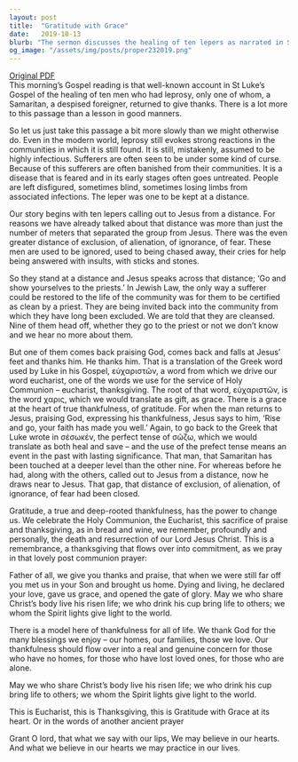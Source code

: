 ```yaml
---
layout: post
title:  "Gratitude with Grace"
date:   2019-10-13
blurb: "The sermon discusses the healing of ten lepers as narrated in St Luke's Gospel, emphasizing the gratitude shown by the lone Samaritan who returned to give thanks. The sermon highlights the transformative power of gratitude and the grace at the heart of true thankfulness. It encourages the practice of gratitude in daily life and a genuine concern for those less fortunate."
og_image: "/assets/img/posts/proper232019.png"
---
```

[Original PDF](/assets/pdf/proper232019.pdf)    
This morning’s Gospel reading is that well-known account in St Luke’s Gospel of the healing of ten men who had leprosy, only one of whom, a Samaritan, a despised foreigner, returned to give thanks. There is a lot more to this passage than a lesson in good manners.

So let us just take this passage a bit more slowly than we might otherwise do. Even in the modern world, leprosy still evokes strong reactions in the communities in which it is still found. It is still, mistakenly, assumed to be highly infectious. Sufferers are often seen to be under some kind of curse. Because of this sufferers are often banished from their communities. It is a disease that is feared and in its early stages often goes untreated. People are left disfigured, sometimes blind, sometimes losing limbs from associated infections. The leper was one to be kept at a distance.

Our story begins with ten lepers calling out to Jesus from a distance. For reasons we have already talked about that distance was more than just the number of meters that separated the group from Jesus. There was the even greater distance of exclusion, of alienation, of ignorance, of fear. These men are used to be ignored, used to being chased away, their cries for help being answered with insults, with sticks and stones.

So they stand at a distance and Jesus speaks across that distance; ‘Go and show yourselves to the priests.’ In Jewish Law, the only way a sufferer could be restored to the life of the community was for them to be certified as clean by a priest. They are being invited back into the community from which they have long been excluded. We are told that they are cleansed. Nine of them head off, whether they go to the priest or not we don’t know and we hear no more about them.

But one of them comes back praising God, comes back and falls at Jesus’ feet and thanks him. He thanks him. That is a translation of the Greek word used by Luke in his Gospel, εὐχαριστῶν, a word from which we drive our word eucharist, one of the words we use for the service of Holy Communion – eucharist, thanksgiving. The root of that word, εὐχαριστῶν, is the word χαρις, which we would translate as gift, as grace. There is a grace at the heart of true thankfulness, of gratitude. For when the man returns to Jesus, praising God, expressing his thankfulness, Jesus says to him, ‘Rise and go, your faith has made you well.’ Again, to go back to the Greek that Luke wrote in σέσωκέν, the perfect tense of σῶζω, which we would translate as both heal and save – and the use of the prefect tense means an event in the past with lasting significance. That man, that Samaritan has been touched at a deeper level than the other nine. For whereas before he had, along with the others, called out to Jesus from a distance, now he draws near to Jesus. That gap, that distance of exclusion, of alienation, of ignorance, of fear had been closed.

Gratitude, a true and deep-rooted thankfulness, has the power to change us. We celebrate the Holy Communion, the Eucharist, this sacrifice of praise and thanksgiving, as in bread and wine, we remember, profoundly and personally, the death and resurrection of our Lord Jesus Christ. This is a remembrance, a thanksgiving that flows over into commitment, as we pray in that lovely post communion prayer:

Father of all, we give you thanks and praise,
that when we were still far off
you met us in your Son and brought us home.
Dying and living, he declared your love,
gave us grace, and opened the gate of glory.
May we who share Christ’s body live his risen life;
we who drink his cup bring life to others;
we whom the Spirit lights give light to the world.

There is a model here of thankfulness for all of life. We thank God for the many blessings we enjoy – our homes, our families, those we love. Our thankfulness should flow over into a real and genuine concern for those who have no homes, for those who have lost loved ones, for those who are alone.

May we who share Christ’s body live his risen life;
we who drink his cup bring life to others;
we whom the Spirit lights give light to the world.

This is Eucharist, this is Thanksgiving, this is Gratitude with Grace at its heart. Or in the words of another ancient prayer

Grant O lord, that what we say with our lips,
We may believe in our hearts.
And what we believe in our hearts we may practice in our lives.
